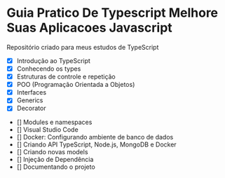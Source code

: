# Guia Pratico De Typescript Melhore Suas Aplicacoes Javascript
Repositório criado para meus estudos de TypeScript

- [x] Introdução ao TypeScript
- [x] Conhecendo os types
- [x] Estruturas de controle e repetição
- [x] POO (Programação Orientada a Objetos)
- [x] Interfaces
- [x] Generics
- [x] Decorator
- [] Modules e namespaces
- [] Visual Studio Code
- [] Docker: Configurando ambiente de banco de dados
- [] Criando API TypeScript, Node.js, MongoDB e Docker
- [] Criando novas models
- [] Injeção de Dependência
- [] Documentando o projeto
